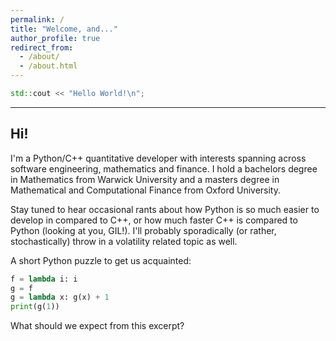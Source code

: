 ```yaml
---
permalink: /
title: "Welcome, and..."
author_profile: true
redirect_from: 
  - /about/
  - /about.html
---
```


```cpp
std::cout << "Hello World!\n"; 
```
---

## Hi!

I'm a Python/C++ quantitative developer with interests spanning across software engineering, mathematics and finance. I hold a bachelors degree in Mathematics from Warwick University and a masters degree in Mathematical and Computational Finance from Oxford University.

Stay tuned to hear occasional rants about how Python is so much easier to develop in compared to C++, or how much faster C++ is compared to Python (looking at you, GIL!). I'll probably sporadically (or rather, stochastically) throw in a volatility related topic as well.

A short Python puzzle to get us acquainted:
```python
f = lambda i: i
g = f
g = lambda x: g(x) + 1
print(g(1))
```
What should we expect from this excerpt? 


